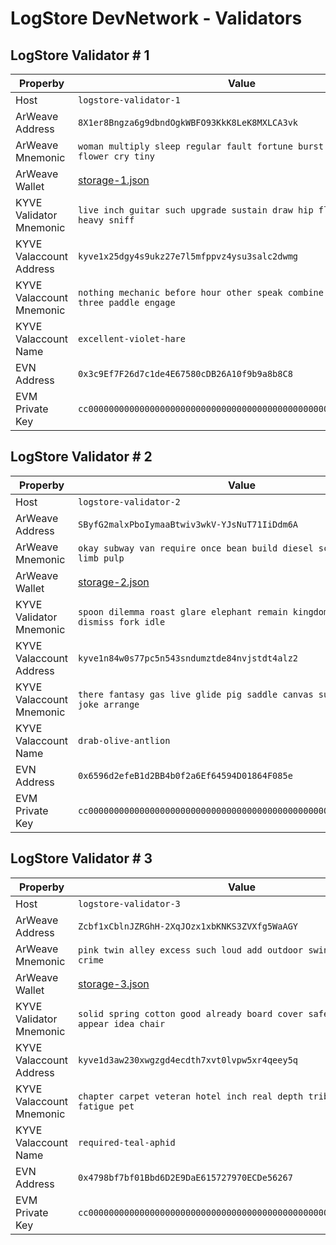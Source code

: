 # LogStore DevNetwork - Validators

## LogStore Validator # 1

| Properby                 | Value                                                                              |
| ------------------------ | ---------------------------------------------------------------------------------- |
| Host                     | `logstore-validator-1`                                                             |
| ArWeave Address          | `8X1er8Bngza6g9dbndOgkWBFO93KkK8LeK8MXLCA3vk`                                      |
| ArWeave Mnemonic         | `woman multiply sleep regular fault fortune burst know walnut flower cry tiny`     |
| ArWeave Wallet           | [storage-1.json](../assets/arweave/storage-1.json)                                 |
| KYVE Validator Mnemonic  | `live inch guitar such upgrade sustain draw hip flight diagram heavy sniff`        |
| KYVE Valaccount Address  | `kyve1x25dgy4s9ukz27e7l5mfppvz4ysu3salc2dwmg`                                      |
| KYVE Valaccount Mnemonic | `nothing mechanic before hour other speak combine start pulse three paddle engage` |
| KYVE Valaccount Name     | `excellent-violet-hare`                                                            |
| EVN Address              | `0x3c9Ef7F26d7c1de4E67580cDB26A10f9b9a8b8C8`                                       |
| EVM Private Key          | `cc00000000000000000000000000000000000000000000000000000000000001`                 |

## LogStore Validator # 2

| Properby                 | Value                                                                               |
| ------------------------ | ----------------------------------------------------------------------------------- |
| Host                     | `logstore-validator-2`                                                              |
| ArWeave Address          | `SByfG2malxPboIymaaBtwiv3wkV-YJsNuT71IiDdm6A`                                       |
| ArWeave Mnemonic         | `okay subway van require once bean build diesel scheme session limb pulp`           |
| ArWeave Wallet           | [storage-2.json](../assets/arweave/storage-2.json)                                  |
| KYVE Validator Mnemonic  | `spoon dilemma roast glare elephant remain kingdom poverty empty dismiss fork idle` |
| KYVE Valaccount Address  | `kyve1n84w0s77pc5n543sndumztde84nvjstdt4alz2`                                       |
| KYVE Valaccount Mnemonic | `there fantasy gas live glide pig saddle canvas surface album joke arrange`         |
| KYVE Valaccount Name     | `drab-olive-antlion`                                                                |
| EVN Address              | `0x6596d2efeB1d2BB4b0f2a6Ef64594D01864F085e`                                        |
| EVM Private Key          | `cc00000000000000000000000000000000000000000000000000000000000002`                  |

## LogStore Validator # 3

| Properby                 | Value                                                                          |
| ------------------------ | ------------------------------------------------------------------------------ |
| Host                     | `logstore-validator-3`                                                         |
| ArWeave Address          | `Zcbf1xCblnJZRGhH-2XqJOzx1xbKNKS3ZVXfg5WaAGY`                                  |
| ArWeave Mnemonic         | `pink twin alley excess such loud add outdoor swing ridge stumble crime`       |
| ArWeave Wallet           | [storage-3.json](../assets/arweave/storage-3.json)                             |
| KYVE Validator Mnemonic  | `solid spring cotton good already board cover safe transfer appear idea chair` |
| KYVE Valaccount Address  | `kyve1d3aw230xwgzgd4ecdth7xvt0lvpw5xr4qeey5q`                                  |
| KYVE Valaccount Mnemonic | `chapter carpet veteran hotel inch real depth tribe define you fatigue pet`    |
| KYVE Valaccount Name     | `required-teal-aphid`                                                          |
| EVN Address              | `0x4798bf7bf01Bbd6D2E9DaE615727970ECDe56267`                                   |
| EVM Private Key          | `cc00000000000000000000000000000000000000000000000000000000000003`             |
